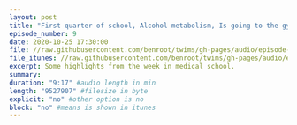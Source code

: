 ```yaml
---
layout: post
title: "First quarter of school, Alcohol metabolism, Is going to the gym safe?"
episode_number: 9
date: 2020-10-25 17:30:00
file: //raw.githubusercontent.com/benroot/twims/gh-pages/audio/episode-09.mp3
file_itunes: //raw.githubusercontent.com/benroot/twims/gh-pages/audio/episode-09.m4a
excerpt: Some highlights from the week in medical school.
summary: 
duration: "9:17" #audio length in min
length: "9527907" #filesize in byte
explicit: "no" #other option is no
block: "no" #means is shown in itunes
---
```






